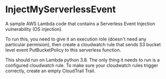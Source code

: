 # InjectMyServerlessEvent
A sample AWS Lambda code that contains a Serverless Event Injection vulnerability (OS injection). 

To run this, you need to give it an execution role (doesn't need any particular permision), then create a cloudwatch rule that sends S3 bucket level event PutBucketPolicy to this serverless function.

This should run on Lambda python 3.8. The only thing it needs to run is a configured cloudwatch rule. To make sure your cloudwatch rules trigger correctly, create an empty CloudTrail Trail.

